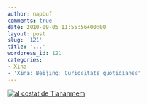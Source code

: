 ```yaml
---
author: napbuf
comments: true
date: 2010-09-05 11:55:56+00:00
layout: post
slug: '121'
title: '...'
wordpress_id: 121
categories:
- Xina
- 'Xina: Beijing: Curiositats quotidianes'
---
```


[![al costat de Tiananmem](http://napbuf.files.wordpress.com/2010/09/img_3660_comprimida.jpg)](http://napbuf.files.wordpress.com/2010/09/img_3660_comprimida.jpg)
